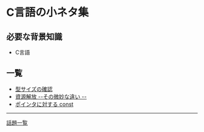 # C言語の小ネタ集

## 必要な背景知識

- C言語

## 一覧

- [型サイズの確認](sizeof.md)
- [資源解放 --その微妙な違い --](release.md)
- [ポインタに対する const](const_pointer.md)

---

[話題一覧](https://kazkobara.github.io/)
